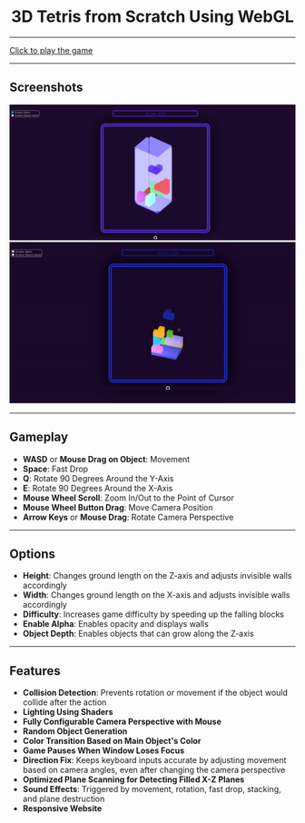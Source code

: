 <p align="center">
  <h1 align="center">3D Tetris from Scratch Using WebGL</h1>
</p>

---

[Click to play the game ](https://github.com/unchanted/3dtetris)

---

## Screenshots

<p align="center">
  <img src="./ss/gamealpha.jpg" alt="Game Screenshot">
  <img src="./ss/camera.gif" alt="Camera Movement">
</p>

---

## Gameplay

- **WASD** or **Mouse Drag on Object**: Movement
- **Space**: Fast Drop
- **Q**: Rotate 90 Degrees Around the Y-Axis
- **E**: Rotate 90 Degrees Around the X-Axis
- **Mouse Wheel Scroll**: Zoom In/Out to the Point of Cursor
- **Mouse Wheel Button Drag**: Move Camera Position
- **Arrow Keys** or **Mouse Drag**: Rotate Camera Perspective

---

## Options

- **Height**: Changes ground length on the Z-axis and adjusts invisible walls accordingly
- **Width**: Changes ground length on the X-axis and adjusts invisible walls accordingly
- **Difficulty**: Increases game difficulty by speeding up the falling blocks
- **Enable Alpha**: Enables opacity and displays walls
- **Object Depth**: Enables objects that can grow along the Z-axis

---

## Features

- **Collision Detection**: Prevents rotation or movement if the object would collide after the action
- **Lighting Using Shaders**
- **Fully Configurable Camera Perspective with Mouse**
- **Random Object Generation**
- **Color Transition Based on Main Object's Color**
- **Game Pauses When Window Loses Focus**
- **Direction Fix**: Keeps keyboard inputs accurate by adjusting movement based on camera angles, even after changing the camera perspective
- **Optimized Plane Scanning for Detecting Filled X-Z Planes**
- **Sound Effects**: Triggered by movement, rotation, fast drop, stacking, and plane destruction
- **Responsive Website**
